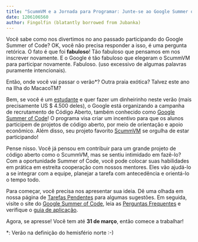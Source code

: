 ```yaml
---
title: "ScummVM e a Jornada para Programar: Junte-se ao Google Summer of CodeTM"
date: 1206106560
author: Fingolfin (blatantly borrowed from Jubanka)
---
```


Você sabe como nos divertimos no ano passado participando do Google Summer of Code? OK, você não precisa responder a isso, é uma pergunta retórica. O fato é que foi **fabuloso**! Tão fabuloso que pensamos em nos inscrever novamente. E o Google é tão fabuloso que elegeram o ScummVM para participar novamente. Fabuloso. (uso excessivo de algumas palavras puramente intencionais).

Então, onde você vai passar o verão\*? Outra praia exótica? Talvez este ano na Ilha do MacacoTM?

Bem, se você é um [estudante](http://code.google.com/opensource/gsoc/2008/faqs.html#0.1_student_eligibility) e quer fazer um dinheirinho neste verão (mais precisamente US $ 4.500 deles), o Google está organizando a campanha de recrutamento de Código Aberto, também conhecido como [Google Summer of Code](http://code.google.com/soc/2008/)! O programa visa criar um incentivo para que os alunos participem de projetos de código aberto, por meio de orientação e apoio econômico. Além disso, seu projeto favorito [ScummVM](http://www.scummvm.org/) se orgulha de estar participando!

Pense nisso. Você já pensou em contribuir para um grande projeto de código aberto como o ScummVM, mas se sentiu intimidado em fazê-lo? Com a oportunidade Summer of Code, você pode colocar suas habilidades em prática em estreita cooperação com nossos mentores. Eles vão ajudá-lo a se integrar com a equipe, planejar a tarefa com antecedência e orientá-lo o tempo todo.

Para começar, você precisa nos apresentar sua ideia. Dê uma olhada em nossa página de [Tarefas Pendentes](http://wiki.scummvm.org/index.php/OpenTasks) para algumas sugestões. Em seguida, visite o site do [Google Summer of Code](http://code.google.com/soc/2008/), leia as [Perguntas Frequentes](http://code.google.com/opensource/gsoc/2008/faqs.html) e verifique o [guia de aplicação](http://code.google.com/opensource/gsoc/2008/faqs.html#0.1_student_apply).

Agora, se apresse! Você tem até **31 de março**, então comece a trabalhar!

\*: Verão na definição do hemisfério norte :-)
